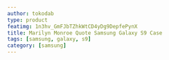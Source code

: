 ```yaml
---
author: tokodab
type: product
featimg: 1n3hv_GmFJbTZhkWtCD4yDg9DepfePynX
title: Marilyn Monroe Quote Samsung Galaxy S9 Case
tags: [samsung, galaxy, s9]
category: [samsung]
---
```

